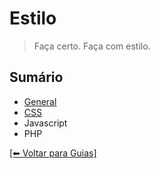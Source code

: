 # Estilo
> Faça certo. Faça com estilo.

## Sumário
- [General](https://github.com/hugobessaa/guides/tree/master/estilo/geral)
- [CSS](https://github.com/hugobessaa/guides/tree/master/estilo/CSS)
- Javascript
- PHP

[[⬅︎ Voltar para Guias]](https://github.com/hugobessaa/guides)
